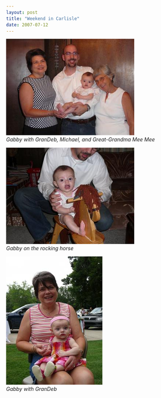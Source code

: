 ```yaml
---
layout: post
title: "Weekend in Carlisle"
date: 2007-07-12
---
```


<p><img alt="Gabby with GranDeb, Michael, and Great-Grandma Mee Mee" height="263" src="/assets/images/2007-07-12-P1000768(Custom).JPG" width="350"/><br/>
<em>Gabby with GranDeb, Michael, and Great-Grandma Mee Mee</em></p>
<p><img alt="Gabby on the rocking horse" height="263" src="/assets/images/2007-07-12-P1000772(Custom).JPG" width="350"/><br/>
<em>Gabby on the rocking horse</em></p>
<p><img alt="Gabby with GranDeb" height="350" src="/assets/images/2007-07-12-P1000777(Custom).JPG" width="263"/><br/>
<em>Gabby with GranDeb</em></p>